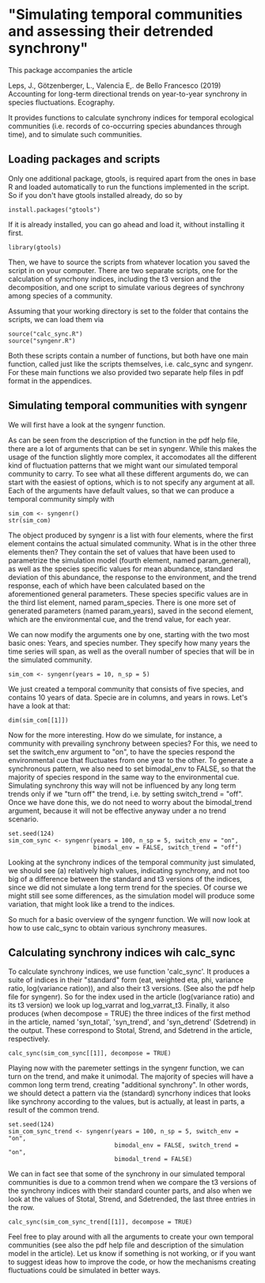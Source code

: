 # "Simulating temporal communities and assessing their detrended synchrony"

This package accompanies the article

Leps, J., Götzenberger, L., Valencia E,. de Bello Francesco (2019) Accounting for long-term directional trends on year-to-year synchrony in species fluctuations. Ecography. 

It provides functions to calculate synchrony indices for temporal ecological communities (i.e. records of co-occurring species abundances through time), and to simulate such communities.

## Loading packages and scripts

Only one additional package, gtools, is required apart from the ones in base R and loaded automatically to run the functions implemented in the script. So if you don't have gtools installed already, do so by
```{r, eval=FALSE}
install.packages("gtools")
```
If it is already installed, you can go ahead and load it, without installing it first.
```{r}
library(gtools)
```

Then, we have to source the scripts from whatever location you saved the script in on your computer. There are two separate scripts, one for the calculation of syncrhony indices, including the t3 version and the decomposition, and one script to simulate various degrees of synchrony among species of a community.

Assuming that your working directory is set to the folder that contains the scripts, we can load them via
```{r}
source("calc_sync.R")
source("syngenr.R")
```
Both these scripts contain a number of functions, but both have one main function, called just like the scripts themselves, i.e. calc_sync and syngenr. For these main functions we also provided two separate help files in pdf format in the appendices.

## Simulating temporal communities with syngenr

We will first have a look at the syngenr function.

As can be seen from the description of the function in the pdf help file, there are a lot of arguments that can be set in syngenr. While this makes the usage of the function slightly more complex, it accomodates all the different kind of fluctuation patterns that we might want our simulated temporal community to carry. To see what all these different arguments do, we can start with the easiest of options, which is to not specify any argument at all. Each of the arguments have default values, so that we can produce a temporal community simply with  

```{r syngenr no arguments}
sim_com <- syngenr()
str(sim_com)
```

The object produced by syngenr is a list with four elements, where the first element contains the actual simulated community. What is in the other three elements then? They contain the set of values that have been used to parametrize the simulation model (fourth element, named param_general), as well as the species specific values for mean abundance, standard deviation of this abundance, the response to the environment, and the trend response, each of which have been calculated based on the aforementioned general parameters. These species specific values are in the third list element, named param_species. There is one more set of generated parameters (named param_years), saved in the second element, which are the environmental cue, and the trend value, for each year. 

We can now modify the arguments one by one, starting with the two most basic ones: Years, and species number. They specify how many years the time series will span, as well as the overall number of species that will be in the simulated community.

```{r}
sim_com <- syngenr(years = 10, n_sp = 5)
```

We just created a temporal community that consists of five species, and contains 10 years of data. Specie are in columns, and years in rows. Let's have a look at that:

```{r}
dim(sim_com[[1]])
```

Now for the more interesting. How do we simulate, for instance, a community with prevailing synchrony between species? For this, we need to set the switch_env argument to "on", to have the
species respond the environmental cue that fluctuates from one year to the other. To generate a synchronous pattern, we also need to set bimodal_env to FALSE, so that the majority of species respond in the same way to the environmental cue. Simulating synchrony this way will not be influenced by any long term trends only if we "turn off" the trend, i.e. by setting switch_trend = "off". Once we have done this, we do not need to worry about the bimodal_trend argument, because it will not be effective anyway under a no trend scenario.

```{r}
set.seed(124)
sim_com_sync <- syngenr(years = 100, n_sp = 5, switch_env = "on", 
                        bimodal_env = FALSE, switch_trend = "off")
```

Looking at the synchrony indices of the temporal community just simulated, we should see (a) relatively high values, indicating synchrony, and not too big of a difference between the standard and t3 versions of the indices, since we did not simulate a long term trend for the species. Of course we might still see some differences, as the simulation model will produce some variation, that might look like a trend to the indices.  

So much for a basic overview of the syngenr function. We will now look at how to use calc_sync to obtain various synchrony measures. 

## Calculating synchrony indices wih calc_sync

To calculate synchrony indices, we use function 'calc_sync'. It produces a suite of indices in their "standard" form (eat, weighted eta, phi, variance ratio, log(variance ration)), and also their t3 versions. (See also the pdf help file for syngenr). So for the index used in the article (log(variance ratio) and its t3 version) we look up log_varrat and log_varrat_t3. Finally, it also produces (when decompose = TRUE) the three indices of the first method in the article, named 'syn_total', 'syn_trend', and 'syn_detrend' (Sdetrend) in the output. These correspond to Stotal, Strend, and Sdetrend in the article, respectively.
```{r}
calc_sync(sim_com_sync[[1]], decompose = TRUE)
```

Playing now with the paremeter settings in the syngenr function, we can turn on the trend, and make it unimodal. The majority of species will have a common long term trend, creating "additional synchrony". In other words, we should detect a pattern via the (standard) syncrhony indices that looks like synchrony according to the values, but is actually, at least in parts, a result of the common trend.
```{r}
set.seed(124)
sim_com_sync_trend <- syngenr(years = 100, n_sp = 5, switch_env = "on", 
                              bimodal_env = FALSE, switch_trend = "on", 
                              bimodal_trend = FALSE)
```
 
We can in fact see that some of the synchrony in our simulated temporal communities is due to a common trend when we compare the t3 versions of the synchrony indices with their standard counter parts, and also when we look at the values of Stotal, Strend, and Sdetrended, the last three entries in the row. 
```{r}
calc_sync(sim_com_sync_trend[[1]], decompose = TRUE)
```

Feel free to play around with all the arguments to create your own temporal communities (see also the pdf help file and description of the simulation model in the article). Let us know if something is not working, or if you want to suggest ideas how to improve the code, or how the mechanisms creating fluctuations could be simulated in better ways. 
